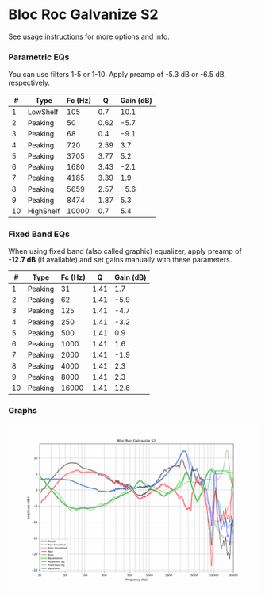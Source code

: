 # Bloc Roc Galvanize S2
See [usage instructions](https://github.com/jaakkopasanen/AutoEq#usage) for more options and info.

### Parametric EQs
You can use filters 1-5 or 1-10. Apply preamp of -5.3 dB or -6.5 dB, respectively.

|   # | Type      |   Fc (Hz) |    Q |   Gain (dB) |
|-----|-----------|-----------|------|-------------|
|   1 | LowShelf  |       105 | 0.7  |        10.1 |
|   2 | Peaking   |        50 | 0.62 |        -5.7 |
|   3 | Peaking   |        68 | 0.4  |        -9.1 |
|   4 | Peaking   |       720 | 2.59 |         3.7 |
|   5 | Peaking   |      3705 | 3.77 |         5.2 |
|   6 | Peaking   |      1680 | 3.43 |        -2.1 |
|   7 | Peaking   |      4185 | 3.39 |         1.9 |
|   8 | Peaking   |      5659 | 2.57 |        -5.6 |
|   9 | Peaking   |      8474 | 1.87 |         5.3 |
|  10 | HighShelf |     10000 | 0.7  |         5.4 |

### Fixed Band EQs
When using fixed band (also called graphic) equalizer, apply preamp of **-12.7 dB** (if available) and set gains manually with these parameters.

|   # | Type    |   Fc (Hz) |    Q |   Gain (dB) |
|-----|---------|-----------|------|-------------|
|   1 | Peaking |        31 | 1.41 |         1.7 |
|   2 | Peaking |        62 | 1.41 |        -5.9 |
|   3 | Peaking |       125 | 1.41 |        -4.7 |
|   4 | Peaking |       250 | 1.41 |        -3.2 |
|   5 | Peaking |       500 | 1.41 |         0.9 |
|   6 | Peaking |      1000 | 1.41 |         1.6 |
|   7 | Peaking |      2000 | 1.41 |        -1.9 |
|   8 | Peaking |      4000 | 1.41 |         2.3 |
|   9 | Peaking |      8000 | 1.41 |         2.3 |
|  10 | Peaking |     16000 | 1.41 |        12.6 |

### Graphs
![](./Bloc%20Roc%20Galvanize%20S2.png)
